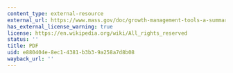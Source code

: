 ```yaml
---
content_type: external-resource
external_url: https://www.mass.gov/doc/growth-management-tools-a-summary-for-planning-boards-in-massachusetts/download
has_external_license_warning: true
license: https://en.wikipedia.org/wiki/All_rights_reserved
status: ''
title: PDF
uid: e880404e-8ec1-4381-b3b3-9a258a7d8b08
wayback_url: ''
---
```

